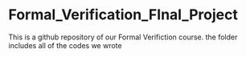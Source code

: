 # Formal_Verification_FInal_Project
This is a github repository of our Formal Verifiction course. the folder includes all of the codes we wrote
